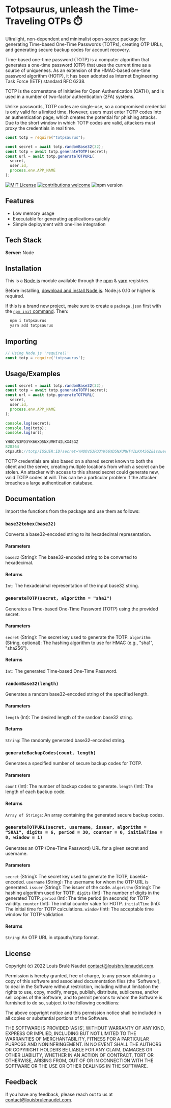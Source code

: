 # Totpsaurus, unleash the Time-Traveling OTPs ⏱️

Ultralight, non-dependent and minimalist open-source package for generating Time-based One-Time Passwords (TOTPs), creating OTP URLs, and generating secure backup codes for account recovery.

Time-based one-time password (TOTP) is a computer algorithm that generates a one-time password (OTP) that uses the current time as a source of uniqueness. As an extension of the HMAC-based one-time password algorithm (HOTP), it has been adopted as Internet Engineering Task Force (IETF) standard RFC 6238.

TOTP is the cornerstone of Initiative for Open Authentication (OATH), and is used in a number of two-factor authentication (2FA) systems.

Unlike passwords, TOTP codes are single-use, so a compromised credential is only valid for a limited time. However, users must enter TOTP codes into an authentication page, which creates the potential for phishing attacks. Due to the short window in which TOTP codes are valid, attackers must proxy the credentials in real time.

```js
const totp = require("totpsaurus");

const secret = await totp.randomBase32(32);
const totp = await totp.generateTOTP(secret);
const url = await totp.generateTOTPURL(
  secret,
  user.id,
  process.env.APP_NAME
);
```
[![MIT License](https://img.shields.io/badge/License-MIT-green.svg)](https://choosealicense.com/licenses/mit/) 
[![contributions welcome](https://img.shields.io/badge/contributions-welcome-brightgreen.svg?style=flat)](https://github.com/louisbrulenaudet/totpsaurus/issues)
![npm version](https://img.shields.io/npm/v/totpsaurus)

## Features

- Low memory usage
- Executable for generating applications quickly
- Simple deployment with one-line integration

## Tech Stack

**Server:** Node

## Installation

This is a [Node.js](https://nodejs.org/en/) module available through the [npm](https://www.npmjs.com/) & [yarn](https://yarnpkg.com/?q=totpsaurus) registries.

Before installing, [download and install Node.js](https://nodejs.org/en/download/). Node.js 0.10 or higher is required.

If this is a brand new project, make sure to create a `package.json` first with the [`npm init` command](https://docs.npmjs.com/creating-a-package-json-file). Then:

```bash
  npm i totpsaurus
  yarn add totpsaurus
```

## Importing

```js
// Using Node.js 'require()'
const totp = require('totpsaurus');
```

## Usage/Examples

```javascript
const secret = await totp.randomBase32(32);
const totp = await totp.generateTOTP(secret);
const url = await totp.generateTOTPURL(
  secret,
  user.id,
  process.env.APP_NAME
);

console.log(secret);
console.log(totp);
console.log(url);
```

```javascript
YHOOVS3PD3YK66XD5NXUMHT4ILKX45GZ
828364
otpauth://totp/ISSUER:ID?secret=YHOOVS3PD3YK66XD5NXUMHT4ILKX45GZ&issuer=ISSUER&algorithm=SHA1&digits=6&period=30&counter=0&initial_time=0&window=1
```

TOTP credentials are also based on a shared secret known to both the client and the server, creating multiple locations from which a secret can be stolen. An attacker with access to this shared secret could generate new, valid TOTP codes at will. This can be a particular problem if the attacker breaches a large authentication database.

## Documentation

Import the functions from the package and use them as follows:

### `base32tohex(base32)`
Converts a base32-encoded string to its hexadecimal representation.

#### Parameters
`base32` (String): The base32-encoded string to be converted to hexadecimal.

#### Returns
`Int`: The hexadecimal representation of the input base32 string.

### `generateTOTP(secret, algorithm = "sha1")`
Generates a Time-based One-Time Password (TOTP) using the provided secret.

#### Parameters
`secret` (String): The secret key used to generate the TOTP.
`algorithm` (String, optional): The hashing algorithm to use for HMAC (e.g., "sha1", "sha256").

#### Returns
`Int`: The generated Time-based One-Time Password.

### `randomBase32(length)`
Generates a random base32-encoded string of the specified length.

#### Parameters
`length` (Int): The desired length of the random base32 string.

#### Returns
`String`: The randomly generated base32-encoded string.

### `generateBackupCodes(count, length)`
Generates a specified number of secure backup codes for TOTP.

#### Parameters
`count` (Int): The number of backup codes to generate.
`length` (Int): The length of each backup code.

#### Returns
`Array of Strings`: An array containing the generated secure backup codes.

### `generateTOTPURL(secret, username, issuer, algorithm = "SHA1", digits = 6, period = 30, counter = 0, initialTime = 0, window = 1)`
Generates an OTP (One-Time Password) URL for a given secret and username.

#### Parameters
`secret` (String): The secret key used to generate the TOTP, base64-encoded.
`username` (String): The username for whom the OTP URL is generated.
`issuer` (String): The issuer of the code.
`algorithm` (String): The hashing algorithm used for TOTP.
`digits` (Int): The number of digits in the generated TOTP.
`period` (Int): The time period (in seconds) for TOTP validity.
`counter` (Int): The initial counter value for HOTP.
`initialTime` (Int): The initial time for TOTP calculations.
`window` (Int): The acceptable time window for TOTP validation.

#### Returns
`String`: An OTP URL in otpauth://totp format.

## License

Copyright (c) 2022 Louis Brulé Naudet <contact@louisbrulenaudet.com>.

Permission is hereby granted, free of charge, to any person obtaining a copy of this software and associated documentation files (the 'Software'), to deal in the Software without restriction, including without limitation the rights to use, copy, modify, merge, publish, distribute, sublicense, and/or sell copies of the Software, and to permit persons to whom the Software is furnished to do so, subject to the following conditions:

The above copyright notice and this permission notice shall be included in all copies or substantial portions of the Software.

THE SOFTWARE IS PROVIDED 'AS IS', WITHOUT WARRANTY OF ANY KIND, EXPRESS OR IMPLIED, INCLUDING BUT NOT LIMITED TO THE WARRANTIES OF MERCHANTABILITY, FITNESS FOR A PARTICULAR PURPOSE AND NONINFRINGEMENT. IN NO EVENT SHALL THE AUTHORS OR COPYRIGHT HOLDERS BE LIABLE FOR ANY CLAIM, DAMAGES OR OTHER LIABILITY, WHETHER IN AN ACTION OF CONTRACT, TORT OR OTHERWISE, ARISING FROM, OUT OF OR IN CONNECTION WITH THE SOFTWARE OR THE USE OR OTHER DEALINGS IN THE SOFTWARE.

## Feedback

If you have any feedback, please reach out to us at contact@louisbrulenaudet.com.
